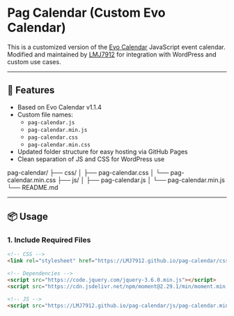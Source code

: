 # Pag Calendar (Custom Evo Calendar)

This is a customized version of the [Evo Calendar](https://github.com/edlynvillegas/evo-calendar) JavaScript event calendar.  
Modified and maintained by [LMJ7912](https://github.com/LMJ7912) for integration with WordPress and custom use cases.

---

## 🔧 Features

- Based on Evo Calendar v1.1.4
- Custom file names:
  - `pag-calendar.js`
  - `pag-calendar.min.js`
  - `pag-calendar.css`
  - `pag-calendar.min.css`
- Updated folder structure for easy hosting via GitHub Pages
- Clean separation of JS and CSS for WordPress use

pag-calendar/
├── css/
│ ├── pag-calendar.css
│ └── pag-calendar.min.css
├── js/
│ ├── pag-calendar.js
│ └── pag-calendar.min.js
└── README.md


---

## 📦 Usage

### 1. Include Required Files

```html
<!-- CSS -->
<link rel="stylesheet" href="https://LMJ7912.github.io/pag-calendar/css/pag-calendar.min.css" />

<!-- Dependencies -->
<script src="https://code.jquery.com/jquery-3.6.0.min.js"></script>
<script src="https://cdn.jsdelivr.net/npm/moment@2.29.1/min/moment.min.js"></script>

<!-- JS -->
<script src="https://LMJ7912.github.io/pag-calendar/js/pag-calendar.min.js"></script>
